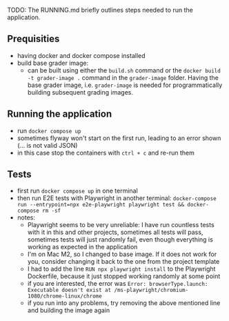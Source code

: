 TODO: The RUNNING.md briefly outlines steps needed to run the application.

## Prequisities

- having docker and docker compose installed
- build base grader image:
  - can be built using either the `build.sh` command or the
    `docker build -t grader-image .` command in the `grader-image` folder.
    Having the base grader image, i.e. `grader-image` is needed for
    programmatically building subsequent grading images.

## Running the application

- run `docker compose up`
- sometimes flyway won't start on the first run, leading to an error shown (...
  is not valid JSON)
- in this case stop the containers with `ctrl + c` and re-run them

## Tests

- first run `docker compose up` in one terminal
- then run E2E tests with Playwright in another terminal:
  `docker-compose run --entrypoint=npx e2e-playwright playwright test && docker-compose rm -sf`
- notes:
  - Playwright seems to be very unreliable: I have run countless tests with it
    in this and other projects, sometimes all tests will pass, sometimes tests
    will just randomly fail, even though everything is working as expected in
    the application
  - I'm on Mac M2, so I changed to base image. If it does not work for you,
    consider changing it back to the one from the project template
  - I had to add the line `RUN npx playwright install` to the Playwright
    Dockerfile, because it just stopped working randomly at some point
  - if you are interested, the error was
    `Error: browserType.launch: Executable doesn't exist at /ms-playwright/chromium-1080/chrome-linux/chrome`
  - if you run into any problems, try removing the above mentioned line and
    building the image again
